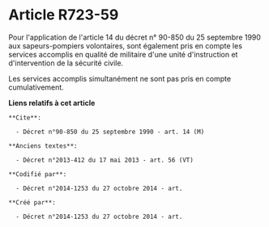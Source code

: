 # Article R723-59

Pour l'application de l'article 14 du décret n° 90-850 du 25 septembre 1990 aux sapeurs-pompiers volontaires, sont également
pris en compte les services accomplis en qualité de militaire d'une unité d'instruction et d'intervention de la sécurité
civile.

Les services accomplis simultanément ne sont pas pris en compte cumulativement.

**Liens relatifs à cet article**

	**Cite**:

	  - Décret n°90-850 du 25 septembre 1990 - art. 14 (M)

	**Anciens textes**:

	  - Décret n°2013-412 du 17 mai 2013 - art. 56 (VT)

	**Codifié par**:

	  - Décret n°2014-1253 du 27 octobre 2014 - art.

	**Créé par**:

	  - Décret n°2014-1253 du 27 octobre 2014 - art.
